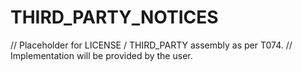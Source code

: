 # THIRD_PARTY_NOTICES

// Placeholder for LICENSE / THIRD_PARTY assembly as per T074.
// Implementation will be provided by the user.
